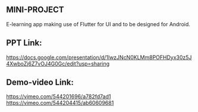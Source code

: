 ## MINI-PROJECT
E-learning app making use of Flutter for UI and to be designed for Android.
## PPT Link:
https://docs.google.com/presentation/d/1lwzJNcN0KLMm8POFHDyx30z5J4XwboZj6Z7vOJ4G0Gc/edit?usp=sharing
## Demo-video Link:
https://vimeo.com/544201696/a782fd7ad1
https://vimeo.com/544204415/ab60609681
